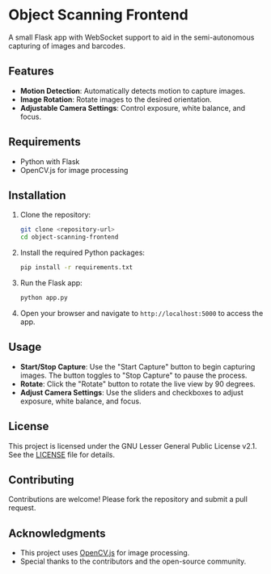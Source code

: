 # Object Scanning Frontend

A small Flask app with WebSocket support to aid in the semi-autonomous capturing of images and barcodes.

## Features

- **Motion Detection**: Automatically detects motion to capture images.
- **Image Rotation**: Rotate images to the desired orientation.
- **Adjustable Camera Settings**: Control exposure, white balance, and focus.

## Requirements

- Python with Flask
- OpenCV.js for image processing

## Installation

1. Clone the repository:
   ```bash
   git clone <repository-url>
   cd object-scanning-frontend
   ```

2. Install the required Python packages:
   ```bash
   pip install -r requirements.txt
   ```

3. Run the Flask app:
   ```bash
   python app.py
   ```

4. Open your browser and navigate to `http://localhost:5000` to access the app.

## Usage

- **Start/Stop Capture**: Use the "Start Capture" button to begin capturing images. The button toggles to "Stop Capture" to pause the process.
- **Rotate**: Click the "Rotate" button to rotate the live view by 90 degrees.
- **Adjust Camera Settings**: Use the sliders and checkboxes to adjust exposure, white balance, and focus.

## License

This project is licensed under the GNU Lesser General Public License v2.1. See the [LICENSE](LICENSE) file for details.

## Contributing

Contributions are welcome! Please fork the repository and submit a pull request.

## Acknowledgments

- This project uses [OpenCV.js](https://docs.opencv.org/4.x/opencv.js) for image processing.
- Special thanks to the contributors and the open-source community.
